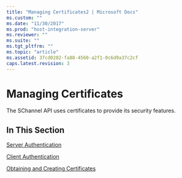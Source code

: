 ```yaml
---
title: "Managing Certificates2 | Microsoft Docs"
ms.custom: ""
ms.date: "11/30/2017"
ms.prod: "host-integration-server"
ms.reviewer: ""
ms.suite: ""
ms.tgt_pltfrm: ""
ms.topic: "article"
ms.assetid: 37cd0282-fa88-4560-a2f1-0c6d9a37c2cf
caps.latest.revision: 3
---
```

# Managing Certificates
The SChannel API uses certificates to provide its security features.  
  
## In This Section  
 [Server Authentication](../core/server-authentication2.md)  
  
 [Client Authentication](../core/client-authentication1.md)  
  
 [Obtaining and Creating Certificates](../core/obtaining-and-creating-certificates2.md)